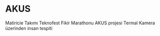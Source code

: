 # AKUS
Matiricie Takımı Teknofest Fikir Marathonu AKUS projesi Termal Kamera üzerinden insan tespiti
